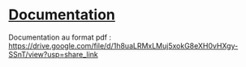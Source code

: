 # [Documentation](https://drive.google.com/file/d/1h8uaLRMxLMuj5xokG8eXH0vHXgy-SSnT/view?usp=share_link)

Documentation au format pdf : https://drive.google.com/file/d/1h8uaLRMxLMuj5xokG8eXH0vHXgy-SSnT/view?usp=share_link
